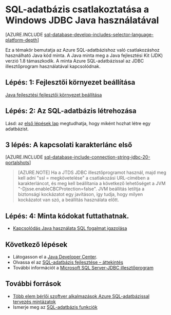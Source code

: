 <properties
    pageTitle="SQL-adatbázis csatlakoztatása a Windows JDBC Java használatával |} Microsoft Azure"
    description="Azure SQL-adatbázishoz való csatlakozáshoz használhatja Java kód minta jeleníti meg. A minta használ JDBC, és a Windows ügyfélszámítógépen fusson."
    services="sql-database"
    documentationCenter=""
    authors="LuisBosquez"
    manager="jhubbard"
    editor="genemi"/>


<tags
    ms.service="sql-database"
    ms.workload="drivers"
    ms.tgt_pltfrm="na"
    ms.devlang="java"
    ms.topic="article"
    ms.date="10/03/2016"
    ms.author="lbosq"/>


# <a name="connect-to-sql-database-by-using-java-with-jdbc-on-windows"></a>SQL-adatbázis csatlakoztatása a Windows JDBC Java használatával


[AZURE.INCLUDE [sql-database-develop-includes-selector-language-platform-depth](../../includes/sql-database-develop-includes-selector-language-platform-depth.md)] 


Ez a témakör bemutatja az Azure SQL-adatbázishoz való csatlakozáshoz használható Java kód minta. A Java minta meg a Java fejlesztési Kit (JDK) verzió 1.8 támaszkodik. A minta Azure SQL-adatbázissal az JDBC illesztőprogram használatával kapcsolódnak.

## <a name="step-1--configure-development-environment"></a>Lépés: 1: Fejlesztői környezet beállítása

[Java fejlesztési fejlesztői környezet beállítása](https://msdn.microsoft.com/library/mt720658.aspx)

## <a name="step-2-create-a-sql-database"></a>Lépés: 2: Az SQL-adatbázis létrehozása

Lásd: az [első lépések lap](sql-database-get-started.md) megtudhatja, hogy miként hozhat létre egy adatbázist.  

## <a name="step-3-get-connection-string"></a>3 lépés: A kapcsolati karakterlánc első

[AZURE.INCLUDE [sql-database-include-connection-string-jdbc-20-portalshots](../../includes/sql-database-include-connection-string-jdbc-20-portalshots.md)]

> [AZURE.NOTE] Ha a JTDS JDBC illesztőprogramot használ, majd meg kell adni "ssl = megkövetelése" a csatlakozási URL-címében a karakterláncot, és meg kell beállítania a következő lehetőséget a JVM "-Djsse.enableCBCProtection=false". JVM beállítás letiltja a biztonsági kockázatot egy javításon, így tudja, hogy milyen kockázatot van szó, a beállítás használata előtt.

## <a name="step-4-run-sample-code"></a>Lépés: 4: Minta kódokat futtathatnak.

* [Kapcsolódás Java használata SQL fogalmat igazolása](https://msdn.microsoft.com/library/mt720656.aspx)

## <a name="next-steps"></a>Következő lépések

* Látogasson el a [Java Developer Center](/develop/java/).
* Olvassa el az [SQL-adatbázis fejlesztése – áttekintés](sql-database-develop-overview.md)
* További információt a [Microsoft SQL Server-JDBC illesztőprogram](https://msdn.microsoft.com/library/mt484311.aspx)

## <a name="additional-resources"></a>További források 

* [Több elem bérlői szoftver alkalmazások Azure SQL-adatbázissal tervezés mintázatok](sql-database-design-patterns-multi-tenancy-saas-applications.md)
* Ismerje meg az [SQL-adatbázis funkciók](https://azure.microsoft.com/services/sql-database/)
